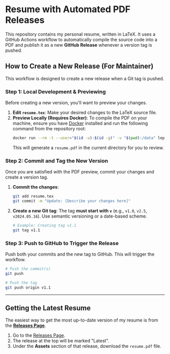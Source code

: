 # Resume with Automated PDF Releases

This repository contains my personal resume, written in LaTeX. It uses a GitHub Actions workflow to automatically compile the source code into a PDF and publish it as a new **GitHub Release** whenever a version tag is pushed.


## How to Create a New Release (For Maintainer)

This workflow is designed to create a new release when a Git tag is pushed.

### Step 1: Local Development & Previewing

Before creating a new version, you'll want to preview your changes.

1.  **Edit `resume.tex`**: Make your desired changes to the LaTeX source file.
2.  **Preview Locally (Requires Docker)**: To compile the PDF on your machine, ensure you have [Docker](https://www.docker.com/products/docker-desktop/) installed and run the following command from the repository root:
    ```bash
    docker run --rm -t --user="$(id -u):$(id -g)" -v "$(pwd):/data" leplusorg/latex latexmk -outdir=/data -pdf /data/resume.tex
    ```
    This will generate a `resume.pdf` in the current directory for you to review.

### Step 2: Commit and Tag the New Version

Once you are satisfied with the PDF preview, commit your changes and create a version tag.

1.  **Commit the changes**:
    ```bash
    git add resume.tex
    git commit -m "Update: [Describe your changes here]"
    ```

2.  **Create a new Git tag**: The tag **must start with `v`** (e.g., `v1.0`, `v2.5`, `v2024.05.16`). Use semantic versioning or a date-based scheme.
    ```bash
    # Example: Creating tag v1.1
    git tag v1.1
    ```

### Step 3: Push to GitHub to Trigger the Release

Push both your commits and the new tag to GitHub. This will trigger the workflow.

```bash
# Push the commit(s)
git push

# Push the tag
git push origin v1.1

```
---

## Getting the Latest Resume

The easiest way to get the most up-to-date version of my resume is from the **[Releases Page](https://github.com/YOUR_USERNAME/YOUR_REPOSITORY/releases)**.

1.  Go to the [Releases Page](https://github.com/YOUR_USERNAME/YOUR_REPOSITORY/releases).
2.  The release at the top will be marked "Latest".
3.  Under the **Assets** section of that release, download the `resume.pdf` file.
